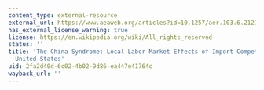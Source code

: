 ```yaml
---
content_type: external-resource
external_url: https://www.aeaweb.org/articles?id=10.1257/aer.103.6.2121
has_external_license_warning: true
license: https://en.wikipedia.org/wiki/All_rights_reserved
status: ''
title: 'The China Syndrome: Local Labor Market Effects of Import Competition in the
  United States'
uid: 2fa2d40d-6c02-4b02-9d86-ea447e41764c
wayback_url: ''
---
```

